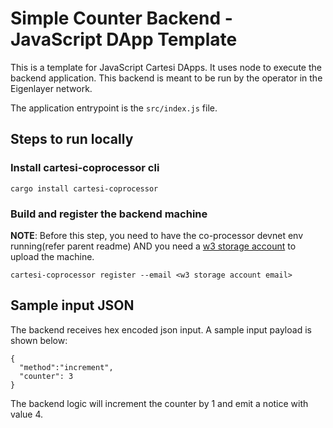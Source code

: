 # Simple Counter Backend - JavaScript DApp Template

This is a template for JavaScript Cartesi DApps. It uses node to execute the backend application. This backend is meant to be run by the operator in the Eigenlayer network.

The application entrypoint is the `src/index.js` file.

## Steps to run locally
### Install cartesi-coprocessor cli 
```
cargo install cartesi-coprocessor
```

### Build and register the backend machine
**NOTE**: Before this step, you need to have the co-processor devnet env running(refer parent readme) AND you need a [w3 storage account](https://web3.storage/) to upload the machine.
```
cartesi-coprocessor register --email <w3 storage account email>
```

## Sample input JSON
The backend receives hex encoded json input. A sample input payload is shown below:
```
{
  "method":"increment",
  "counter": 3
}
```
The backend logic will increment the counter by 1 and emit a notice with value 4.